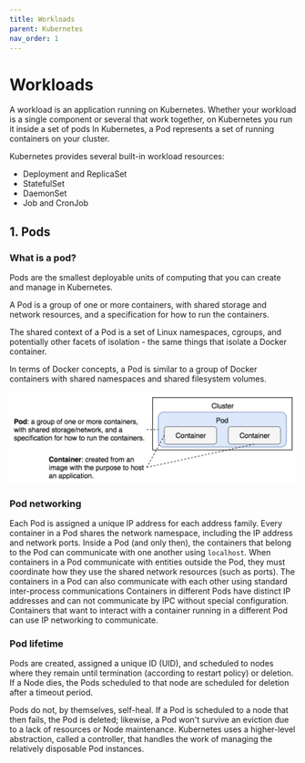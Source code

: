 ```yaml
---
title: Workloads
parent: Kubernetes
nav_order: 1
---
```


# Workloads

A workload is an application running on Kubernetes. Whether your workload is a single component or several that work together, on Kubernetes you run it inside a set of pods
In Kubernetes, a Pod represents a set of running containers on your cluster.

Kubernetes provides several built-in workload resources:

- Deployment and ReplicaSet
- StatefulSet
- DaemonSet
- Job and CronJob

## 1. Pods

### What is a pod?

Pods are the smallest deployable units of computing that you can create and manage in Kubernetes.

A Pod is a group of one or more containers, with shared storage and network resources, and a specification for how to run the containers.

The shared context of a Pod is a set of Linux namespaces, cgroups, and potentially other facets of isolation - the same things that isolate a Docker container.

In terms of Docker concepts, a Pod is similar to a group of Docker containers with shared namespaces and shared filesystem volumes.

![](../assets/images/kubernetes/pod.png)

### Pod networking

Each Pod is assigned a unique IP address for each address family. Every container in a Pod shares the network namespace, including the IP address and network ports. Inside a Pod (and only then), the containers that belong to the Pod can communicate with one another using `localhost`.
When containers in a Pod communicate with entities outside the Pod, they must coordinate how they use the shared network resources (such as ports).
The containers in a Pod can also communicate with each other using standard inter-process communications
Containers in different Pods have distinct IP addresses and can not communicate by IPC without special configuration. Containers that want to interact with a container running in a different Pod can use IP networking to communicate.

### Pod lifetime

Pods are created, assigned a unique ID (UID), and scheduled to nodes where they remain until termination (according to restart policy) or deletion. If a Node dies, the Pods scheduled to that node are scheduled for deletion after a timeout period.

Pods do not, by themselves, self-heal. If a Pod is scheduled to a node that then fails, the Pod is deleted; likewise, a Pod won't survive an eviction due to a lack of resources or Node maintenance. Kubernetes uses a higher-level abstraction, called a controller, that handles the work of managing the relatively disposable Pod instances.
